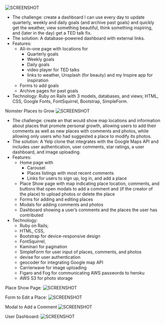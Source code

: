 ![SCREENSHOT](../master/app/assets/images/sunrise_dashboard_app.png)
* The challenge: create a dashboard I can use every day to update quarterly, weekly and daily goals (and archive past goals) and quickly get the weather, view something beautiful, think something inspiring, and (later in the day) get a TED talk fix.
* The solution: A database-powered dashboard with external links.
* Features:
    * All-in-one page with locations for
        * Quarterly goals
        * Weekly goals
        * Daily goals
        * video player for TED talks
        * links to weather, Unsplash (for beauty) and my Inspire app for inspiration
    * Forms to add goals
    * Archive pages for past goals
* Technology: Ruby on Rails with 3 models, databases, and views; HTML, CSS, Google Fonts, FontSquirrel, Bootstrap, SimpleForm.

Nomster Places to Grow
![SCREENSHOT](../master/app/assets/images/nomster_home.png)
* The challenge: create an that would show map locations and information about places that promote personal growth, allowing users to add their comments as well as new places with comments and photos, while allowing only users who had suggested a place to modify its photos.
* The solution: A Yelp clone that integrates with the Google Maps API and includes user authentication, user comments, star ratings, a user dashboard, and image uploading.
* Features:
    * Home page with
        * Carousel
        * Places listings with most recent comments
        * Links for users to sign up,  log in, and add a place
    * Place Show page with map indicating place location, comments, and buttons that open modals to add a comment and (if the creator of the place) to upload photos or delete the place
    * Forms for adding and editing places
    * Modals for adding comments and photos
    * Dashboard showing a user’s comments and the places the user has contributed
* Technology:
    * Ruby on Rails;
    * HTML, CSS,
    * Bootstrap for device-responsive design
    * FontSquirrel,
    * Kaminari for pagination
    * SimpleForm for user input of places, comments, and photos
    * devise for user authentication
    * geocoder for integrating Google map API
    * Carrierwave for image uploading
    * Figaro and Fog for communicating AWS passwords to heroku
    * AWS S3 for photo storage

Place Show Page:
![SCREENSHOT](../master/app/assets/images/nomster_place.png.png)

Form to Edit a Place:
![SCREENSHOT](../master/app/assets/images/nomster_edit.png)

Modal to Add a Comment
![SCREENSHOT](../master/app/assets/images/nomster_comment_modal.png)

User Dashboard:
![SCREENSHOT](../master/app/assets/images/nomster_dashboard.png)
